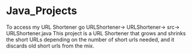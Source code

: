 # Java_Projects

To access my URL Shortener go URLShortener-> URLShortener-> src->  URLShortener.java
This project is a URL Shortener that grows and shrinks the short URLs depending on the number of short urls needed, and it discards old short urls from the mix.
